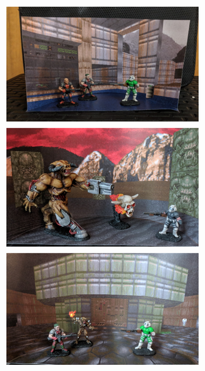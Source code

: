 ![What this looks like](figures-backdrop.jpg)

![What this looks like](e2m8-photo.jpg)

![What this looks like](e1m4-photo.jpg)
